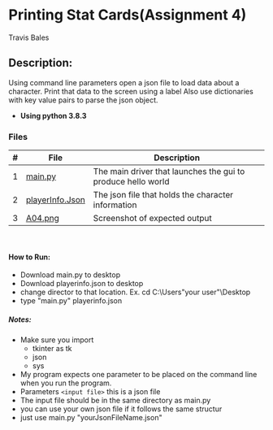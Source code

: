 # Printing Stat Cards(Assignment 4)
Travis Bales

## Description:
Using command line parameters open a json file to load data about a character. Print that data to the screen using a label
Also use dictionaries with key value pairs to parse the json object.
<br>
- **Using python 3.8.3**

### Files

|   #   | File            | Description                                        |
| :---: | --------------- | -------------------------------------------------- |
|1| [main.py](https://github.com/travisbales2304/4443-2D-PyGame-Bales/blob/master/Assignments/A04/Main.py) |The main driver that launches the gui to produce hello world|
|2|[playerInfo.Json](https://github.com/travisbales2304/4443-2D-PyGame-Bales/blob/master/Assignments/A04/playerInfo.json)| The json file that holds the character information|
|3|[A04.png](https://github.com/travisbales2304/4443-2D-PyGame-Bales/blob/master/Assignments/A04/A04.png)|Screenshot of expected output|

<br>

#### How to Run:
  - Download main.py to desktop
  - Download playerinfo.json to desktop
  - change director to that location. Ex. cd C:\Users\"your user"\Desktop
  - type "main.py" playerinfo.json
  
##### Notes:
  - Make sure you import
    - tkinter as tk
    - json
    - sys
  - My program expects one parameter to be placed on the command line when you run the program.
  - Parameters `<input file>` this is a json file
  - The input file should be in the same directory as main.py
  - you can use your own json file if it follows the same structur
  - just use main.py "yourJsonFileName.json"

